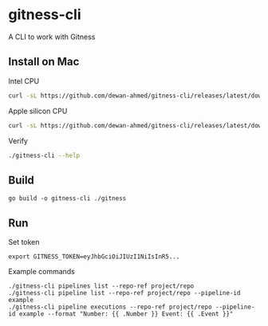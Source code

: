 # gitness-cli
A CLI to work with Gitness

## Install on Mac

Intel CPU

```sh
curl -sL https://github.com/dewan-ahmed/gitness-cli/releases/latest/download/gitness-cli-darwin-amd64.tar.gz | tar zx
```

Apple silicon CPU

```sh
curl -sL https://github.com/dewan-ahmed/gitness-cli/releases/latest/download/gitness-cli-darwin-arm64.tar.gz | tar zx
```

Verify

```sh
./gitness-cli --help
```

## Build

```
go build -o gitness-cli ./gitness
```

## Run

Set token
```
export GITNESS_TOKEN=eyJhbGciOiJIUzI1NiIsInR5...
```

Example commands
```
./gitness-cli pipelines list --repo-ref project/repo
./gitness-cli pipeline list --repo-ref project/repo --pipeline-id example
./gitness-cli pipeline executions --repo-ref project/repo --pipeline-id example --format "Number: {{ .Number }} Event: {{ .Event }}"
```
